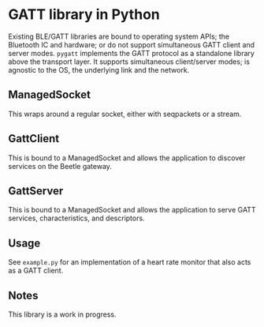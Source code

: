# GATT library in Python

Existing BLE/GATT libraries are bound to operating system APIs; the Bluetooth
IC and hardware; or do not support simultaneous GATT client and server modes. 
```pygatt``` implements the GATT protocol as a standalone library above the 
transport layer. It supports simultaneous client/server modes; is agnostic 
to the OS, the underlying link and the network.

## ManagedSocket
This wraps around a regular socket, either with seqpackets or a stream. 

## GattClient
This is bound to a ManagedSocket and allows the application to discover 
services on the Beetle gateway.

## GattServer
This is bound to a ManagedSocket and allows the application to serve GATT 
services, characteristics, and descriptors.

## Usage
See ```example.py``` for an implementation of a heart rate monitor that also 
acts as a GATT client.

## Notes
This library is a work in progress.